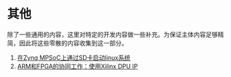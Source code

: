 # 其他

除了一些通用的内容，这里对特定的开发内容做一些补充。为保证主体内容足够精简，因此将这些零散的内容收集到这一部分。

1. [在Zynq MPSoC上通过SD卡启动linux系统](./boot_linux.md)
2. [ARM和FPGA的协同工作：使用Xilinx DPU IP](./dpu_block_design.md)